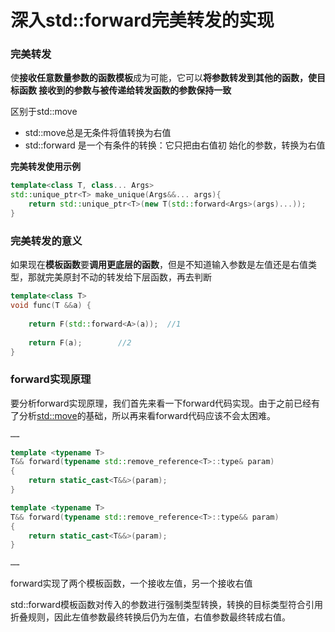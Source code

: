 # 深入std::forward完美转发的实现

### 完美转发

使**接收任意数量参数的函数模板**成为可能，它可以**将参数转发到其他的函数，使⽬标函数 接收到的参数与被传递给转发函数的参数保持⼀致**

区别于std::move

* std::move总是无条件将值转换为右值
* std::forward 是⼀个有条件的转换：它只把由右值初 始化的参数，转换为右值

**完美转发使用示例**

```cpp
template<class T, class... Args>
std::unique_ptr<T> make_unique(Args&&... args){
    return std::unique_ptr<T>(new T(std::forward<Args>(args)...));
}
```

### 完美转发的意义

如果现在**模板函数**要**调用更底层的函数**，但是不知道输入参数是左值还是右值类型，那就完美原封不动的转发给下层函数，再去判断

```cpp
template<class T>
void func(T &&a) {
	
	return F(std::forward<A>(a));  //1
	
	return F(a);		//2
}
```

### forward实现原理

要分析forward实现原理，我们首先来看一下forward代码实现。由于之前已经有了分析[std::move](https://app.gitbook.com/@1023553676/s/c-notes/~/drafts/-MDYARX2oPGsadLMEqRk/mian-xiang-dui-xiang/shen-ru-stdmove-you-zhi-yin-yong)的基础，所以再来看forward代码应该不会太困难。

```cpp
……

template <typename T>
T&& forward(typename std::remove_reference<T>::type& param)
{
    return static_cast<T&&>(param);
}

template <typename T>
T&& forward(typename std::remove_reference<T>::type&& param)
{
    return static_cast<T&&>(param);
}

……
```

forward实现了两个模板函数，一个接收左值，另一个接收右值

std::forward模板函数对传入的参数进行强制类型转换，转换的目标类型符合引用折叠规则，因此左值参数最终转换后仍为左值，右值参数最终转成右值。

